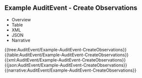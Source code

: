 <div class="warning"><span class="ClinicalWarn"></span></div>

## Example AuditEvent - Create Observations

<div class="tab-wrap">
  <ul class="tab-head">
    <li class="tablink" onclick="openCity(this,'tabtree')" data-target="tabtree">
      Overview
    </li>
    <li class="tablink" onclick="openCity(this,'tabtable')" data-target="tabtable">
      Table
    </li>
    <li class="tablink tab-active" onclick="openCity(this,'tabxml')" data-target="tabxml">
      XML
    </li>    
    <li class="tablink" onclick="openCity(this,'tabjson')" data-target="tabjson">
      JSON
    </li>    
    <li class="tablink" onclick="openCity(this,'tabnarrative')" data-target="tabnarrative">
      Narrative
    </li>
  </ul>
  <div class="tab-main">
    <div id="tabtree" class="tabcontent">
      {{tree:AuditEvent/Example-AuditEvent-CreateObservations}}
    </div>
    <div id="tabtable" class="tabcontent">
      {{table:AuditEvent/Example-AuditEvent-CreateObservations}}
    </div>       
    <div id="tabxml" class="tabcontent active">      
      {{xml:AuditEvent/Example-AuditEvent-CreateObservations}}
    </div>
    <div id="tabjson" class="tabcontent">
      {{json:AuditEvent/Example-AuditEvent-CreateObservations}}
    </div>       
    <div id="tabnarrative" class="tabcontent">
      {{narrative:AuditEvent/Example-AuditEvent-CreateObservations}}
    </div>  
  </div>
</div>
